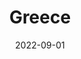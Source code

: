 ---
title: Greece
is_trip: true
trip_date: September 2022
date: 2022-09-01
background_image: '../background/greece.jpg'
bytrip: ["Greece"]
---